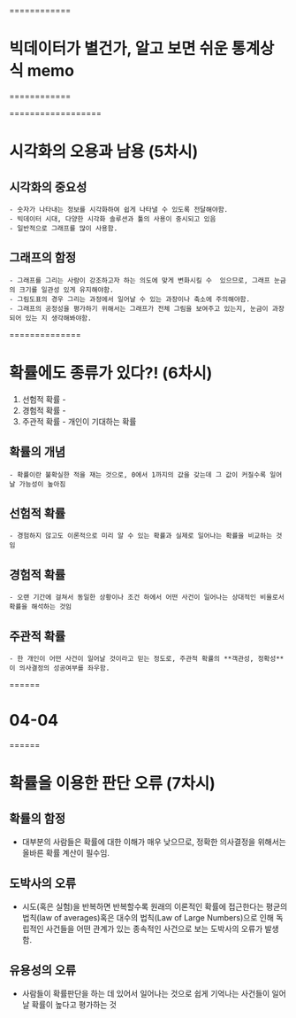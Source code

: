 ============
# 빅데이터가 별건가, 알고 보면 쉬운 통계상식 memo
============





==================
# 시각화의 오용과 남용 (5차시)

## 시각화의 중요성 
    - 숫자가 나타내는 정보를 시각화하여 쉽게 나타낼 수 있도록 전달해야함.
    - 빅데이터 시대, 다양한 시각화 솔루션과 툴의 사용이 중시되고 있음
    - 일반적으로 그래프를 많이 사용함. 

## 그래프의 함정 
    - 그래프를 그리는 사람이 강조하고자 하는 의도에 맞게 변화시킬 수  있으므로, 그래프 눈금의 크기를 일관성 있게 유지해야함.
    - 그림도표의 경우 그리는 과정에서 일어날 수 있는 과장이나 축소에 주의해야함.
    - 그래프의 공정성을 평가하기 위해서는 그래프가 전체 그림을 보여주고 있는지, 눈금이 과장되어 있는 지 생각해봐야함.



==============
# 확률에도 종류가 있다?! (6차시)

1. 선험적 확률 - 
2. 경험적 확률 - 
3. 주관적 확률 - 개인이 기대하는 확률 

## 확률의 개념 
    - 확률이란 불확실한 적을 재는 것으로, 0에서 1까지의 값을 갖는데 그 값이 커질수록 일어날 가능성이 높아짐

## 선험적 확률
    - 경험하지 않고도 이론적으로 미리 알 수 있는 확률과 실제로 일어나는 확률을 비교하는 것임

## 경험적 확률
    - 오랜 기간에 걸쳐서 동일한 상황이나 조건 하에서 어떤 사건이 일어나는 상대적인 비율로서 확률을 해석하는 것임

## 주관적 확률
    - 한 개인이 어떤 사건이 일어날 것이라고 믿는 정도로, 주관적 확률의 **객관성, 정확성** 이 의사결정의 성공여부를 좌우함.

======
# 04-04
======
# 확률을 이용한 판단 오류 (7차시)

## 확률의 함정
- 대부분의 사람들은 확률에 대한 이해가 매우 낮으므로, 정확한 의사결정을 위해서는 올바른 확률 계산이 필수임.

## 도박사의 오류
- 시도(혹은 실험)을 반복하면 반복할수록 원래의 이론적인 확률에 접근한다는 평균의 법칙(law of averages)혹은 대수의 법칙(Law of Large Numbers)으로 인해 독립적인 사건들을 어떤 관계가 있는 종속적인 사건으로 보는 도박사의 오류가 발생함.

## 유용성의 오류 
- 사람들이 확률판단을 하는 데 있어서 일어나는 것으로 쉽게 기억나는 사건들이 일어날 확률이 높다고 평가하는 것 

